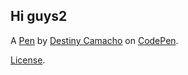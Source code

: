 Hi guys2
--------


A [Pen](http://codepen.io/dcam6040/pen/qROKao) by [Destiny Camacho](http://codepen.io/dcam6040) on [CodePen](http://codepen.io/).

[License](http://codepen.io/dcam6040/pen/qROKao/license).